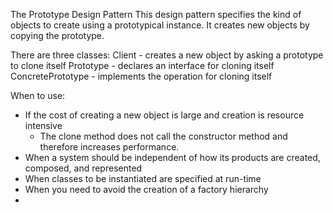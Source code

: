 The Prototype Design Pattern
This design pattern specifies the kind of objects to create using a prototypical instance.
It creates new objects by copying the prototype.

There are three classes:
Client - creates a new object by asking a prototype to clone itself
Prototype - declares an interface for cloning itself
ConcretePrototype - implements the operation for cloning itself

When to use:
- If the cost of creating a new object is large and creation is resource intensive
  - The clone method does not call the constructor method and therefore increases performance.
- When a system should be independent of how its products are created, composed, and represented
- When classes to be instantiated are specified at run-time
- When you need to avoid the creation of a factory hierarchy
- 
